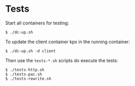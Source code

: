 # Tests

Start all containers for testing:

```shell
$ ./dc-up.sh
```

To update the client container kpx in the running container:

```shell
$ ./dc-up.sh -d client
```

Then use the `tests-*.sh` scripts do execute the tests:

```shell
$ ./tests-http.sh
$ ./tests-pac.sh
$ ./tests-rewrite.sh
```
